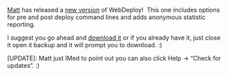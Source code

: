[Matt](http://weblogs.asp.net/mhawley) has released a [new
version](http://weblogs.asp.net/mhawley/archive/2004/07/26/197599.aspx)
of WebDeploy!  This one includes options for pre and post deploy command
lines and adds anonymous statistic reporting.

I suggest you go ahead and [download
it](http://www.eworldui.net/files/webdeploy/webdeploy.zip) or if you
already have it, just close it open it backup and it will prompt you to
download. :)

[UPDATE]: Matt just IMed to point out you can also click Help -\> “Check
for updates“. :)
